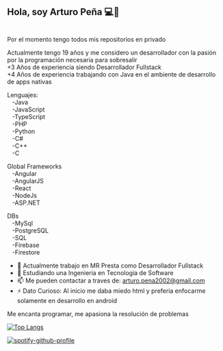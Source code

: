 ## Hola, soy Arturo Peña 💻💜
<br>Por el momento tengo todos mis repositorios en privado<br>

Actualmente tengo 19 años y me considero un desarrollador con la pasión por la programación necesaria para sobresalir <br>
+3 Años de experiencia siendo Desarrollador Fullstack <br>
+4 Años de experiencia trabajando con Java en el ambiente de desarrollo de apps nativas <br>

Lenguajes: <br>
&nbsp;&nbsp;&nbsp;-Java<br>
&nbsp;&nbsp;&nbsp;-JavaScript<br>
&nbsp;&nbsp;&nbsp;-TypeScript<br>
&nbsp;&nbsp;&nbsp;-PHP<br>
&nbsp;&nbsp;&nbsp;-Python<br>
&nbsp;&nbsp;&nbsp;-C#<br>
&nbsp;&nbsp;&nbsp;-C++<br>
&nbsp;&nbsp;&nbsp;-C<br>
    
Global Frameworks<br>
    &nbsp;&nbsp;&nbsp;-Angular<br>
    &nbsp;&nbsp;&nbsp;-AngularJS<br>
    &nbsp;&nbsp;&nbsp;-React<br>
    &nbsp;&nbsp;&nbsp;-NodeJs<br>
    &nbsp;&nbsp;&nbsp;-ASP.NET<br>

DBs<br>
    &nbsp;&nbsp;&nbsp;-MySql<br>
    &nbsp;&nbsp;&nbsp;-PostgreSQL<br>
    &nbsp;&nbsp;&nbsp;-SQL<br>
    &nbsp;&nbsp;&nbsp;-Firebase<br>
    &nbsp;&nbsp;&nbsp;-Firestore<br>

- 💼 Actualmente trabajo en MR Presta como Desarrollador Fullstack
- 🔭 Estudiando una Ingenieria en Tecnologia de Software
- 📫 Me pueden contactar a traves de: arturo.pena2002@gmail.com
- ⚡ Dato Curioso: Al inicio me daba miedo html y preferia enfocarme solamente en desarrollo en android



 Me encanta programar, me apasiona la resolución de problemas
 
[![Top Langs](https://github-readme-stats.vercel.app/api/top-langs/?username=ArturoHP)](https://github.com/ArturoHP/github-readme-stats)


[![spotify-github-profile](https://spotify-github-profile.vercel.app/api/view?uid=12177794769&cover_image=true&theme=novatorem&bar_color=53b14f&bar_color_cover=false)](https://github.com/kittinan/spotify-github-profile)

